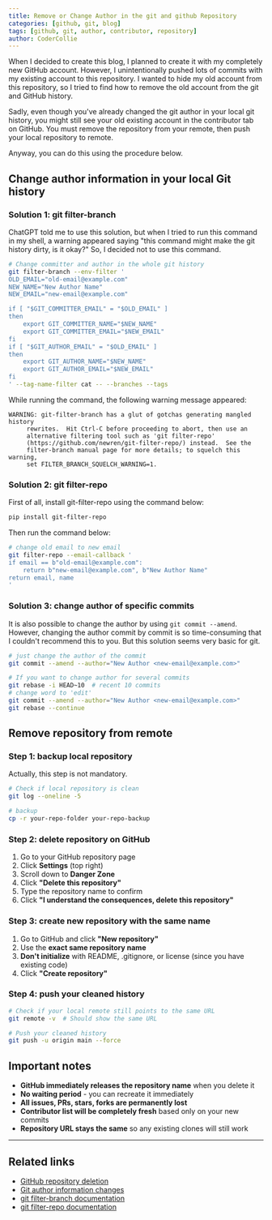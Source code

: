 ```yaml
---
title: Remove or Change Author in the git and github Repository
categories: [github, git, blog]
tags: [github, git, author, contributor, repository]
author: CoderCollie
---
```


When I decided to create this blog, I planned to create it with my completely new GitHub account. However, I unintentionally pushed lots of commits with my existing account to this repository. I wanted to hide my old account from this repository, so I tried to find how to remove the old account from the git and GitHub history.

Sadly, even though you've already changed the git author in your local git history, you might still see your old existing account in the contributor tab on GitHub. You must remove the repository from your remote, then push your local repository to remote.

Anyway, you can do this using the procedure below.

## Change author information in your local Git history

### Solution 1: git filter-branch

ChatGPT told me to use this solution, but when I tried to run this command in my shell, a warning appeared saying "this command might make the git history dirty, is it okay?" So, I decided not to use this command.

```bash
# Change committer and author in the whole git history
git filter-branch --env-filter '
OLD_EMAIL="old-email@example.com"
NEW_NAME="New Author Name"
NEW_EMAIL="new-email@example.com"

if [ "$GIT_COMMITTER_EMAIL" = "$OLD_EMAIL" ]
then
    export GIT_COMMITTER_NAME="$NEW_NAME"
    export GIT_COMMITTER_EMAIL="$NEW_EMAIL"
fi
if [ "$GIT_AUTHOR_EMAIL" = "$OLD_EMAIL" ]
then
    export GIT_AUTHOR_NAME="$NEW_NAME"
    export GIT_AUTHOR_EMAIL="$NEW_EMAIL"
fi
' --tag-name-filter cat -- --branches --tags
```

While running the command, the following warning message appeared:

```text
WARNING: git-filter-branch has a glut of gotchas generating mangled history
	 rewrites.  Hit Ctrl-C before proceeding to abort, then use an
	 alternative filtering tool such as 'git filter-repo'
	 (https://github.com/newren/git-filter-repo/) instead.  See the
	 filter-branch manual page for more details; to squelch this warning,
	 set FILTER_BRANCH_SQUELCH_WARNING=1.
```

### Solution 2: git filter-repo

First of all, install git-filter-repo using the command below:

```bash
pip install git-filter-repo
```

Then run the command below:

```bash
# change old email to new email
git filter-repo --email-callback '
if email == b"old-email@example.com":
    return b"new-email@example.com", b"New Author Name"
return email, name
'
```

### Solution 3: change author of specific commits

It is also possible to change the author by using `git commit --amend`. However, changing the author commit by commit is so time-consuming that I couldn't recommend this to you. But this solution seems very basic for git.

```bash
# just change the author of the commit
git commit --amend --author="New Author <new-email@example.com>"

# If you want to change author for several commits
git rebase -i HEAD~10  # recent 10 commits
# change word to 'edit'
git commit --amend --author="New Author <new-email@example.com>"
git rebase --continue
```

## Remove repository from remote

### Step 1: backup local repository

Actually, this step is not mandatory.

```bash
# Check if local repository is clean
git log --oneline -5

# backup
cp -r your-repo-folder your-repo-backup
```

### Step 2: delete repository on GitHub

1. Go to your GitHub repository page
2. Click **Settings** (top right)
3. Scroll down to **Danger Zone**
4. Click **"Delete this repository"**
5. Type the repository name to confirm
6. Click **"I understand the consequences, delete this repository"**

### Step 3: create new repository with the same name

1. Go to GitHub and click **"New repository"**
2. Use the **exact same repository name**
3. **Don't initialize** with README, .gitignore, or license (since you have existing code)
4. Click **"Create repository"**

### Step 4: push your cleaned history

```bash
# Check if your local remote still points to the same URL
git remote -v  # Should show the same URL

# Push your cleaned history
git push -u origin main --force
```

## Important notes

- **GitHub immediately releases the repository name** when you delete it
- **No waiting period** - you can recreate it immediately
- **All issues, PRs, stars, forks are permanently lost**
- **Contributor list will be completely fresh** based only on your new commits
- **Repository URL stays the same** so any existing clones will still work

---

## Related links

- [GitHub repository deletion](https://docs.github.com/en/repositories/creating-and-managing-repositories/deleting-a-repository)
- [Git author information changes](https://git-scm.com/book/ko/v2/Git-도구-Reset-명확히-하기)
- [git filter-branch documentation](https://git-scm.com/docs/git-filter-branch)
- [git filter-repo documentation](https://github.com/newren/git-filter-repo)


